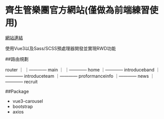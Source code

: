 # 齊生管樂團官方網站(僅做為前端練習使用)

[網站連結](https://richardchen8109.github.io/svwinds/)

使用Vue3以及Sass/SCSS預處理器開發並實現RWD功能

##路由規劃

router
｜
｜———— main
    ｜
    ｜———— home
    ｜———— introduceband
    ｜———— introduceteam
    ｜———— proformanceinfo
    ｜———— news
    ｜———— recruit

##Package

* vue3-carousel
* bootstrap
* axios 
